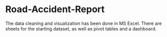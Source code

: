 # Road-Accident-Report
The data cleaning and visualization has been done in MS Excel. There are sheets for the starting dataset, as well as pivot tables and a dashboard.
